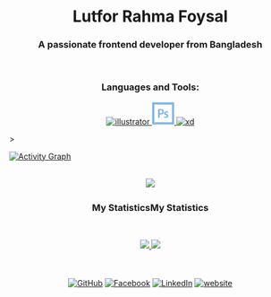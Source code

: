 <h1 align="center">
  <b>Lutfor Rahma Foysal</b>
</h1>

<h3 align="center">A passionate frontend developer from Bangladesh</h3>

<br>
  
<h3 align="center">Languages and Tools:</h3>
<p align="center"<p align="left"> <a href="https://www.adobe.com/in/products/illustrator.html" target="_blank" rel="noreferrer"> <img src="https://www.vectorlogo.zone/logos/adobe_illustrator/adobe_illustrator-icon.svg" alt="illustrator" width="40" height="40"/> </a> <a href="https://www.photoshop.com/en" target="_blank" rel="noreferrer"> <img src="https://raw.githubusercontent.com/devicons/devicon/master/icons/photoshop/photoshop-line.svg" alt="photoshop" width="40" height="40"/> </a> <a href="https://www.adobe.com/products/xd.html" target="_blank" rel="noreferrer"> <img src="https://cdn.worldvectorlogo.com/logos/adobe-xd.svg" alt="xd" width="40" height="40"/> </a> </p>
> <a href="https://getbootstrap.com" target="_blank" rel="noreferrer">

<br>

![Activity Graph](https://activity-graph.herokuapp.com/graph?username=foysal33&custom_title=Lutfor%20Rahman%20Foysal's%20Contribution%20Graph&theme=gruvbox&bg_color=282828&hide_border=true&line=d1a01f&point=c58545)

<br>

<div align="center">
    <a href="">
    <img src="https://readme-spotify-tingz.vercel.app/api/now-playing">
  </a>
</div>

<h3 align="center">My StatisticsMy Statistics</h3>

<br/>

<p align="center">
  <a href="https://github.com/foysal33/">
  <img width="49.5%" src="https://github-readme-stats.vercel.app/api?username=foysal33&show_icons=true&theme=gruvbox&hide_border=true" />
    <img width="49.5%" src="https://github-readme-streak-stats.herokuapp.com/?user=foysal33&theme=gruvbox&hide_border=true" />
  </a>
</p>

<br>

<p align="center" style="padding-top:5px;">
 <a href="https://github.com/foysal33"><img src="https://i.ibb.co/tXhy23t/github.png" alt="GitHub" width='40px' targer="blank"></a>
 <a href="https://twitter.com/abrarul_info"><img src="https://i.ibb.co/sJQ1pgn/twitter.png" alt="Facebook" width='40px' targer="blank"></a>
 <a href=""><img src="https://i.ibb.co/0YMdFJz/linkedin.png" alt="LinkedIn" width='40px' targer="blank"></a>
 <a href=""><img src="https://i.ibb.co/5My5Mft/website.png" alt="website" width='40px' targer="blank"></a>
</p>
